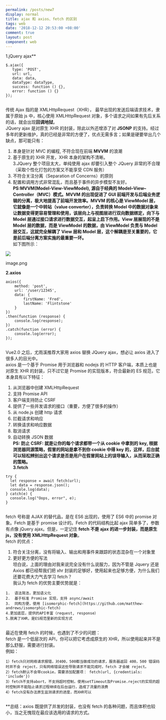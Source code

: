 ```yaml
---
permalink: /posts/new7
display: normal
title: ajax 和 axios、fetch 的区别
tags: web
date: '2018-12-12 20:53:00 +08:00'
comment: true
layout: post
component: web
---
```

1.jQuery ajax**

```
$.ajax({
   type: 'POST',
   url: url,
   data: data,
   dataType: dataType,
   success: function () {},
   error: function () {}
});


```

传统 Ajax 指的是 XMLHttpRequest（XHR）， 最早出现的发送后端请求技术，隶属于原始 js 中，核心使用 XMLHttpRequest 对象，多个请求之间如果有先后关系的话，就会出现**回调地狱**。  
JQuery ajax 是对原生 XHR 的封装，除此以外还增添了对 **JSONP** 的支持。经过多年的更新维护，真的已经是非常的方便了，优点无需多言；如果是硬要举出几个缺点，那可能只有：  

1. 本身是针对 MVC 的编程, 不符合现在前端 **MVVM** 的浪潮  
2. 基于原生的 XHR 开发，XHR 本身的架构不清晰。  
   3.JQuery 整个项目太大，单纯使用 ajax 却要引入整个 JQuery 非常的不合理（采取个性化打包的方案又不能享受 CDN 服务）  
3. 不符合关注分离（Separation of Concerns）的原则  
4. 配置和调用方式非常混乱，而且基于事件的异步模型不友好。  
   **PS:MVVM(Model-View-ViewModel), 源自于经典的 Model–View–Controller（MVC）模式。MVVM 的出现促进了 GUI 前端开发与后端业务逻辑的分离，极大地提高了前端开发效率。MVVM 的核心是 ViewModel 层，它就像是一个中转站（value converter），负责转换 Model 中的数据对象来让数据变得更容易管理和使用，该层向上与视图层进行双向数据绑定，向下与 Model 层通过接口请求进行数据交互，起呈上启下作用。View 层展现的不是 Model 层的数据，而是 ViewModel 的数据，由 ViewModel 负责与 Model 层交互，这就完全解耦了 View 层和 Model 层，这个解耦是至关重要的，它是前后端分离方案实施的最重要一环。**  
   如下图所示：  

![](http://upload-images.jianshu.io/upload_images/6943526-cb96269b27bf3d2d.png)

image.png

**2.axios**

```
axios({
    method: 'post',
    url: '/user/12345',
    data: {
        firstName: 'Fred',
        lastName: 'Flintstone'
    }
})
.then(function (response) {
    console.log(response);
})
.catch(function (error) {
    console.log(error);
});


```

Vue2.0 之后，尤雨溪推荐大家用 axios 替换 JQuery ajax，想必让 axios 进入了很多人的目光中。  
axios 是一个基于 Promise 用于浏览器和 nodejs 的 HTTP 客户端，本质上也是对原生 XHR 的封装，只不过它是 Promise 的实现版本，符合最新的 ES 规范，它本身具有以下特征：  

1. 从浏览器中创建 XMLHttpRequest  
2. 支持 Promise API  
3. 客户端支持防止 CSRF  
4. 提供了一些并发请求的接口（重要，方便了很多的操作）  
5. 从 node.js 创建 http 请求  
6. 拦截请求和响应  
7. 转换请求和响应数据  
8. 取消请求  
9. 自动转换 JSON 数据  
   **PS: 防止 CSRF: 就是让你的每个请求都带一个从 cookie 中拿到的 key, 根据浏览器同源策略，假冒的网站是拿不到你 cookie 中得 key 的，这样，后台就可以轻松辨别出这个请求是否是用户在假冒网站上的误导输入，从而采取正确的策略。**  
   **3.fetch**

```
try {
  let response = await fetch(url);
  let data = response.json();
  console.log(data);
} catch(e) {
  console.log("Oops, error", e);
}


```

fetch 号称是 AJAX 的替代品，是在 ES6 出现的，使用了 ES6 中的 promise 对象。Fetch 是基于 promise 设计的。Fetch 的代码结构比起 ajax 简单多了，参数有点像 jQuery ajax。但是，一定记住 **fetch 不是 ajax 的进一步封装，而是原生 js，没有使用 XMLHttpRequest 对象**。  
fetch 的优点：  

1. 符合关注分离，没有将输入、输出和用事件来跟踪的状态混杂在一个对象里  
2. 更好更方便的写法  
   坦白说，上面的理由对我来说完全没有什么说服力，因为不管是 Jquery 还是 Axios 都已经帮我们把 xhr 封装的足够好，使用起来也足够方便，为什么我们还要花费大力气去学习 fetch？  
   我认为 fetch 的优势主要优势就是：

```
1.  语法简洁，更加语义化
2.  基于标准 Promise 实现，支持 async/await
3.  同构方便，使用 [isomorphic-fetch](https://github.com/matthew-andrews/isomorphic-fetch)
4.更加底层，提供的API丰富（request, response）
5.脱离了XHR，是ES规范里新的实现方式


```

最近在使用 fetch 的时候，也遇到了不少的问题：  
fetch 是一个低层次的 API，你可以把它考虑成原生的 XHR，所以使用起来并不是那么舒服，需要进行封装。  
例如：

```
1）fetch只对网络请求报错，对400，500都当做成功的请求，服务器返回 400，500 错误码时并不会 reject，只有网络错误这些导致请求不能完成时，fetch 才会被 reject。
2）fetch默认不会带cookie，需要添加配置项： fetch(url, {credentials: 'include'})
3）fetch不支持abort，不支持超时控制，使用setTimeout及Promise.reject的实现的超时控制并不能阻止请求过程继续在后台运行，造成了流量的浪费
4）fetch没有办法原生监测请求的进度，而XHR可以


```

**总结：axios 既提供了并发的封装，也没有 fetch 的各种问题，而且体积也较小，当之无愧现在最应该选用的请求的方式。
